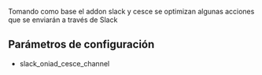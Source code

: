 Tomando como base el addon slack y cesce se optimizan algunas acciones que se enviarán a través de Slack

## Parámetros de configuración
- slack_oniad_cesce_channel 
